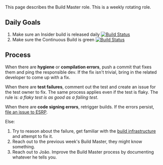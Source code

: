 This page describes the Build Master role. This is a weekly rotating role.

## Daily Goals

1. Make sure an Insider build is released daily [![Build Status](https://dev.azure.com/monacotools/Monaco/_apis/build/status/VS%20Code?branchName=master)](https://dev.azure.com/monacotools/Monaco/_build/latest?definitionId=111&branchName=master)
2. Make sure the Continuous Build is green [![Build Status](https://dev.azure.com/vscode/VSCode/_apis/build/status/VS%20Code?branchName=master)](https://dev.azure.com/vscode/VSCode/_build/latest?definitionId=12&branchName=master)

## Process

When there are **hygiene** or **compilation errors**, push a commit that fixes them and ping the responsible dev. If the fix isn't trivial, bring in the related developer to come up with a fix.

When there are **test failures**, comment out the test and create an issue for the test owner to fix. The same process applies even if the test is flaky. The rule is: _a flaky test is as good as a failing test_.

When there are **code signing errors**, retrigger builds. If the errors persist, [file an issue to ESRP](https://microsoft.sharepoint.com/teams/prss/esrp/info/ESRP%20Onboarding%20Wiki/Engaging%20ESRP%20Support.aspx).

Else:

1. Try to reason about the failure, get familiar with the [build infrastructure](https://github.com/microsoft/vscode/tree/master/build/azure-pipelines) and attempt to fix it.
2. Reach out to the previous week's Build Master, they might know something.
3. Reach out to João. Improve the Build Master process by documenting whatever he tells you.